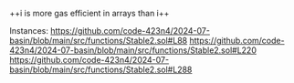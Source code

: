 ++i is more gas efficient in arrays than i++

Instances:
https://github.com/code-423n4/2024-07-basin/blob/main/src/functions/Stable2.sol#L88
https://github.com/code-423n4/2024-07-basin/blob/main/src/functions/Stable2.sol#L220
https://github.com/code-423n4/2024-07-basin/blob/main/src/functions/Stable2.sol#L288